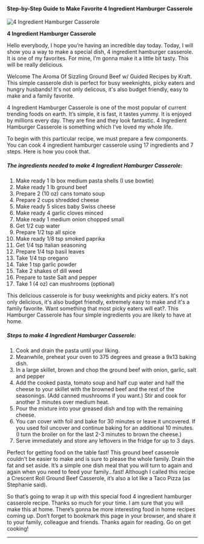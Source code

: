             

#### Step-by-Step Guide to Make Favorite 4 Ingredient Hamburger Casserole

![4 Ingredient Hamburger Casserole](https://img-global.cpcdn.com/recipes/7b961389108de8bf/751x532cq70/4-ingredient-hamburger-casserole-recipe-main-photo.jpg)

**4 Ingredient Hamburger Casserole**

Hello everybody, I hope you’re having an incredible day today. Today, I will show you a way to make a special dish, 4 ingredient hamburger casserole. It is one of my favorites. For mine, I’m gonna make it a little bit tasty. This will be really delicious.

Welcome The Aroma Of Sizzling Ground Beef w/ Guided Recipes by Kraft. This simple casserole dish is perfect for busy weeknights, picky eaters and hungry husbands! It's not only delicous, it's also budget friendly, easy to make and a family favorite.

4 Ingredient Hamburger Casserole is one of the most popular of current trending foods on earth. It’s simple, it is fast, it tastes yummy. It is enjoyed by millions every day. They are fine and they look fantastic. 4 Ingredient Hamburger Casserole is something which I’ve loved my whole life.

To begin with this particular recipe, we must prepare a few components. You can cook 4 ingredient hamburger casserole using 17 ingredients and 7 steps. Here is how you cook that.

##### The ingredients needed to make 4 Ingredient Hamburger Casserole:

1.  Make ready 1 lb box medium pasta shells (I use bowtie)
2.  Make ready 1 lb ground beef
3.  Prepare 2 (10 oz) cans tomato soup
4.  Prepare 2 cups shredded cheese
5.  Make ready 5 slices baby Swiss cheese
6.  Make ready 4 garlic cloves minced
7.  Make ready 1 medium onion chopped small
8.  Get 1/2 cup water
9.  Prepare 1/2 tsp all spice
10.  Make ready 1/8 tsp smoked paprika
11.  Get 1/4 tsp Italian seasoning
12.  Prepare 1/4 tsp basil leaves
13.  Take 1/4 tsp oregano
14.  Take 1 tsp garlic powder
15.  Take 2 shakes of dill weed
16.  Prepare to taste Salt and pepper
17.  Take 1 (4 oz) can mushrooms (optional)

This delicious casserole is for busy weeknights and picky eaters. It's not only delicious, it's also budget friendly, extremely easy to make and it's a family favorite. Want something that most picky eaters will eat?. This Hamburger Casserole has four simple ingredients you are likely to have at home.

##### Steps to make 4 Ingredient Hamburger Casserole:

1.  Cook and drain the pasta until your liking.
2.  Meanwhile, preheat your oven to 375 degrees and grease a 9x13 baking dish.
3.  In a large skillet, brown and chop the ground beef with onion, garlic, salt and pepper
4.  Add the cooked pasta, tomato soup and half cup water and half the cheese to your skillet with the browned beef and the rest of the seasonings. (Add canned mushrooms if you want.) Stir and cook for another 3 minutes over medium heat.
5.  Pour the mixture into your greased dish and top with the remaining cheese.
6.  You can cover with foil and bake for 30 minutes or leave it uncovered. If you used foil uncover and continue baking for an additional 10 minutes. (I turn the broiler on for the last 2-3 minutes to brown the cheese.)
7.  Serve immediately and store any leftovers in the fridge for up to 3 days.

Perfect for getting food on the table fast! This ground beef casserole couldn't be easier to make and is sure to please the whole family. Drain the fat and set aside. It&rsquo;s a simple one dish meal that you will turn to again and again when you need to feed your family&hellip;fast! Although I called this recipe a Crescent Roll Ground Beef Casserole, it&rsquo;s also a lot like a Taco Pizza (as Stephanie said).

So that’s going to wrap it up with this special food 4 ingredient hamburger casserole recipe. Thanks so much for your time. I am sure that you will make this at home. There’s gonna be more interesting food in home recipes coming up. Don’t forget to bookmark this page in your browser, and share it to your family, colleague and friends. Thanks again for reading. Go on get cooking!

* * *